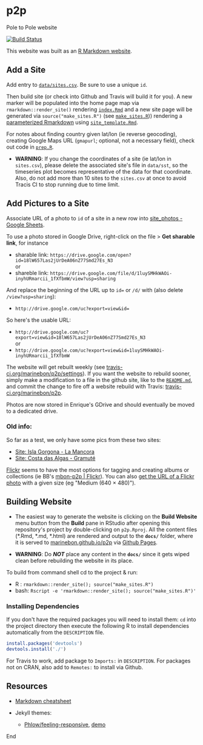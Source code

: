 # p2p
Pole to Pole website

[![Build Status](https://travis-ci.org/marinebon/p2p.svg?branch=master)](https://travis-ci.org/marinebon/p2p)

This website was built as an [R Markdown website](https://bookdown.org/yihui/rmarkdown/rmarkdown-site.html).

## Add a Site

Add entry to [`data/sites.csv`](https://github.com/marinebon/p2p/blob/master/data/sites.csv). Be sure to use a unique `id`.

Then build site (or check into Github and Travis will build it for you). A new marker will be populated into the home page map via `rmarkdown::render_site()` rendering [`index.Rmd`](https://github.com/marinebon/p2p/blob/master/index.Rmd) and a new site page will be generated via `source("make_sites.R")` (see [`make_sites.R`](https://github.com/marinebon/p2p/blob/master/index.Rmd))) rendering a [parameterized Rmarkdown](https://bookdown.org/yihui/rmarkdown/parameterized-reports.html) using [`site_template.Rmd`](https://github.com/marinebon/p2p/blob/master/site_template.Rmd).

For notes about finding country given lat/lon (ie reverse geocoding), creating Google Maps URL (`gmapurl`; optional, not a necessary field), check out code in [`prep.R`](https://github.com/marinebon/p2p/blob/master/prep.R).

- **WARNING**: If you change the coordinates of a site (ie lat/lon in `sites.csv`), please delete the associated site's file in `data/sst`, so the timeseries plot becomes representative of the data for that coordinate. Also, do not add more than 10 sites to the `sites.csv` at once to avoid Tracis CI to stop running due to time limit.

## Add Pictures to a Site

Associate URL of a photo to `id` of a site in a new row into 
[site_photos - Google Sheets](https://docs.google.com/spreadsheets/d/1-1rIIiH9OV1C7vPzAH4R_PpC1fFj3ZoA6sV8J28Loxc/edit#gid=292028887).

To use a photo stored in Google Drive, right-click on the file > **Get sharable link**, for instance

* sharable link: `https://drive.google.com/open?id=18lW657Las2jUrDeA06nZ77Smd27Es_N3` <br/>
or
* shareble link: `https://drive.google.com/file/d/1luySMHkWAOi-inyhURmarcii_1fXfbmW/view?usp=sharing`

And replace the beginning of the URL up to `id=` or `/d/` with (also delete `/view?usp=sharing`): 

* `http://drive.google.com/uc?export=view&id=`

So here's the usable URL:

* `http://drive.google.com/uc?export=view&id=18lW657Las2jUrDeA06nZ77Smd27Es_N3` <br/>
or
* `http://drive.google.com/uc?export=view&id=1luySMHkWAOi-inyhURmarcii_1fXfbmW`

The website will get rebuilt weekly (see [travis-ci.org/marinebon/p2p/settings](https://travis-ci.org/marinebon/p2p/settings)). If you want the website to rebuild sooner, simply make a modification to a file in the github site, like to the [`README.md`](https://github.com/marinebon/p2p/edit/master/README.md), and commit the change to fire off a website rebuild with Travis: [travis-ci.org/marinebon/p2p](https://travis-ci.org/marinebon/p2p).

Photos are now stored in Enrique's GDrive and should eventually be moved to a dedicated drive.

### Old info:

So far as a test, we only have some pics from these two sites:

- [Site: Isla Gorgona - La Mancora](https://marinebon.github.io/p2p/z_col-islagorgona-lamancora.html)
- [Site: Costa das Algas - Gramuté](https://marinebon.github.io/p2p/z_bra-costadasalgas-gramute.html)

[Flickr](http://flickr.com/) seems to have the most options for tagging and creating albums or collections (ie BB's [mbon-p2p | Flickr](https://www.flickr.com/photos/bbest/albums/72157705442437201)). You can also [get the URL of a Flickr photo](https://help.flickr.com/en_us/get-the-url-of-a-flickr-photo-S1Hnnmjym)
with a given size (eg "Medium (640 × 480)").

## Building Website

- The easiest way to generate the website is clicking on the **Build Website** menu button from the **Build** pane in RStudio after opening this repository's project by double-clicking on `p2p.Rproj`. All the content files (\*.Rmd, \*.md, \*.html) are rendered and output to the **`docs/`** folder, where it is served to [marinebon.github.io/p2p](https://marinebon.github.io/p2p) via [Github Pages](https://pages.github.com).

- **WARNING**: Do _**NOT**_ place any content in the **`docs/`** since it gets wiped clean before rebuilding the website in its place.

To build from command shell cd to the project & run:

- R   : `rmarkdown::render_site(); source("make_sites.R")`
- bash: `Rscript -e 'rmarkdown::render_site(); source("make_sites.R")'`

### Installing Dependencies

If you don't have the required packages you will need to install them:
`cd` into the project directory then execute the following R to install dependencies automatically from the `DESCRIPTION` file.

```R
install.packages('devtools')
devtools.install('./')
```

For Travis to work, add package to `Imports:` in `DESCRIPTION`. For packages not on CRAN, also add to `Remotes:` to install via Github.

## Resources

- [Markdown cheatsheet](https://github.com/adam-p/markdown-here/wiki/Markdown-Cheatsheet)

- Jekyll themes:
  - [Phlow/feeling-responsive](https://github.com/Phlow/feeling-responsive), [demo](http://phlow.github.io/feeling-responsive/)
  
End

  
